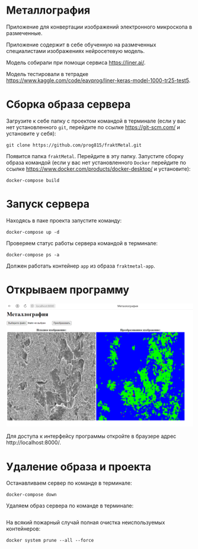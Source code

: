 # Металлография

Приложение для конвертации изображений электронного микроскопа в размеченные.

Приложение содержит в себе обученную на размеченных специалистами изображениях нейросетевую модель.

Модель собирали при помощи сервиса https://liner.ai/.

Модель тестировали в тетрадке https://www.kaggle.com/code/eavprog/liner-keras-model-1000-tr25-test5.


# Сборка образа сервера

Загрузите к себе папку с проектом командой в терминале (если у вас нет установленного `git`, перейдите по ссылке https://git-scm.com/ и установите у себя):
```
git clone https://github.com/prog815/fraktMetal.git
```
Появится папка `fraktMetal`. Перейдите в эту папку.
Запустите сборку образа командой (если у вас нет установленного `Docker` перейдите по ссылке https://www.docker.com/products/docker-desktop/ и установите):
```
docker-compose build
```
# Запуск сервера
Находясь в паке проекта запустите команду:
```
docker-compose up -d
```
Проверяем статус работы сервера командой в терминале:
```
docker-compose ps -a
```
Должен работать контейнер `app` из образа `fraktmetal-app`.
# Открываем программу

![Alt text](image-1.png)

Для доступа к интерфейсу программы откройте в браузере адрес http://localhost:8000/.

# Удаление образа и проекта
Останавливаем сервер по команде в терминале:
```
docker-compose down
```
Удаляем образ сервера по команде в терминале:
```

```

На всякий пожарный случай полная очистка неиспользуемых контейнеров:
```
docker system prune --all --force
```

